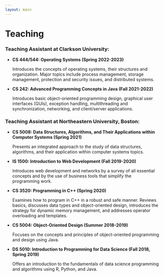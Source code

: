 ```yaml
---
layout: main
---
```


# Teaching

### Teaching Assistant at Clarkson University:

- **CS 444/544: Operating Systems (Spring 2022-2023)**

  Introduces the concepts of operating systems, their structures and organization. Major topics include process management, storage management, protection and security issues, and distributed systems.

- **CS 242: Advanced Programming Concepts in Java (Fall 2021-2022)**

  Introduces basic object-oriented programming design, graphical user interfaces (GUIs), exception handling, multithreading and synchronization, networking, and client/server applications.

### Teaching Assistant at Northeastern University, Boston:

- **CS 5008: Data Structures, Algorithms, and Their Applications within Computer Systems (Spring 2021)**

  Presents an integrated approach to the study of data structures, algorithms, and their application within computer systems topics.

- **IS 1500: Introduction to Web Development (Fall 2019-2020)**

  Introduces web development and networks by a survey of all essential concepts and by the use of business tools that simplify the programming work.
  
- **CS 3520: Programming in C++ (Spring 2020)**

  Examines how to program in C++ in a robust and safe manner. Reviews basics, discusses data types and object-oriented design, introduces the strategy for dynamic memory management, and addresses operator overloading and templates.

- **CS 5004: Object-Oriented Design (Summer 2018-2019)**

  Focuses on the concepts and principles of object-oriented programming and design using Java.

- **DS 5010: Introduction to Programming for Data Science (Fall 2018, Spring 2019)**

  Offers an introduction to the fundamentals of data science programming and algorithms using R, Python, and Java.
